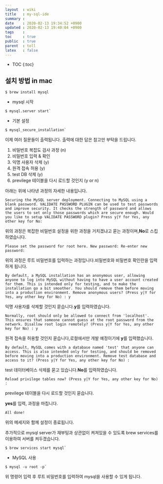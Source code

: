 ```yaml
---
layout  : wiki
title   : my-sql-ide 
summary : 
date    : 2020-02-13 19:34:52 +0900
updated : 2020-02-13 19:40:04 +0900
tags    : 
toc     : true
public  : true
parent  : toll
latex   : false
---
```

* TOC
{:toc}

## 설치 방법 in mac

```shell
$ brew install mysql
```

* mysql 시작

```shell
$ mysql.server start`
```

* 기본 설정

```shell
$ mysql_secure_installation`
```

이제 여러 질문들이 출력됩니다. 출력에 대한 답은 참고만 부탁을 드립니다.

1. 비밀번호 복잡도 검사 과정 (n)
2. 비밀번호 입력 & 확인
3. 익명 사용자 삭제 (y)
4. 원격 접속 허용 (y)
5. test DB 삭제 (y)
6. previlege 테이블을 다시 로드할 것인지 (y or n)

아래는 위에 나타낸 과정의 자세한 내용입니다.

`Securing the MySQL server deployment.
Connecting to MySQL using a blank password.
VALIDATE PASSWORD PLUGIN can be used to test passwords
and improve security. It checks the strength of password
and allows the users to set only those passwords which are
secure enough. Would you like to setup VALIDATE PASSWORD plugin?
Press y|Y for Yes, any other key for No:`

위의 과정은 복잡한 비밀번호 설정을 위한 과정을 거치겠냐고 묻는 과정이며,**No**로 스킵하였습니다.

`Please set the password for root here.
New password:
Re-enter new password:`

위의 과정은 루트 비밀번호를 입력하는 과정입니다.비밀번호와 비밀번호 확인란을 입력하게 됩니다.

`By default, a MySQL installation has an anonymous user,
allowing anyone to log into MySQL without having to have
a user account created for them. This is intended only for
testing, and to make the installation go a bit smoother.
You should remove them before moving into a production
environment.
Remove anonymous users? (Press y|Y for Yes, any other key for No) : y`

익명 사용자를 삭제할 것인지 묻습니다.**y**를 입력하였습니다.

`Normally, root should only be allowed to connect from
'localhost'. This ensures that someone cannot guess at
the root password from the network.
Disallow root login remotely? (Press y|Y for Yes, any other key for No) : y`

원격 접속을 허용할 것인지 묻습니다,로컬에서만 개발 예정이기에 **y**를 입력했습니다.

`By default, MySQL comes with a database named 'test' that
anyone can access. This is also intended only for testing,
and should be removed before moving into a production
environment.
Remove test database and access to it? (Press y|Y for Yes, any other key for No) :`

test 데이터베이스 삭제를 묻고 있습니다.**No**를 입력하였습니다.

`Reload privilege tables now? (Press y|Y for Yes, any other key for No) :`

previlege 테이블을 다시 로드할 것인지 묻습니다.

**yes**를 입력, 과정을 마칩니다.

`All done!`

위의 메세지와 함께 설정이 종료됩니다.

추가적으로 mysql server가 재부팅과 상관없이 켜져있을 수 있도록 brew services를 이용하여 서버를 켜두겠습니다.

```shell
$ brew services start mysql`
```

* MySQL 사용

```shell
$ mysql -u root -p`
```

위 명령어 입력 후 루트 비밀번호를 입력하여 mysql을 사용할 수 있게 됩니다.



